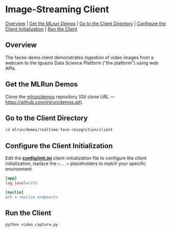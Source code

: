 # Image-Streaming Client

[Overview](#overview)&nbsp;| [Get the MLrun Demos](#get-mlrun-demos)&nbsp;| [Go to the Client Directory](#go-to-client-dir)&nbsp;| [Configure the Client Initialization](#config-client-init)&nbsp;| [Run the Client](#run-client)

## Overview

The faces-demo client demonstrates ingestion of video images from a webcam to the Iguazio Data Science Platform ("the platform") using web APIs.

<a id="get-mlrun-demos"></a>
## Get the MLRun Demos

Clone the [mlrun/demos](https://github.com/mlrun/demos) repository (Git clone URL &mdash; https://github.com/mlrun/demos.git).

<a id="go-to-client-dir"></a>
## Go to the Client Directory

```sh
cd mlrun/demos/realtime-face-recognition/client
```

<a id="config-client-init"></a>
## Configure the Client Initialization

Edit the [**config/init.ini**](config/init.ini) client-initialization file to configure the client initialization; replace the `<...>` placeholders to match your specific environment.

```ini
[app]
log_level=info

[nuclio]
url = <nuclio endpoint>
```

<a id="run-client"></a>
## Run the Client

```sh
python video_capture.py
```

